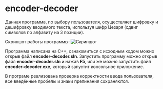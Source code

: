 # encoder-decoder
 
Данная программа, по выбору пользователя, осуществляет шифровку и дешифровку вводимого текста, используя шифр Цезаря (сдвиг символов по алфавиту на 3 позиции).

Скриншот работы программы:
![Скриншот](https://sun9-7.userapi.com/uvRDTgky5z9TpdMla0xtvO3HS71wtUpnuJUeUg/3DfMjwq5dfA.jpg)

Программа написана на C++, ознакомиться с исходным кодом можно открыв файл **encoder-decoder.sln**.
Запустить программу можно открыв файл **encoder-decoder.sln** и нажав **F5**, или же можно запустить файл **encoder-decoder.exe**, который запустит консольное приложение.

В програме реализована проверка корректности ввода пользователя, все введённые пробелы и знаки препинания сохраняются.
